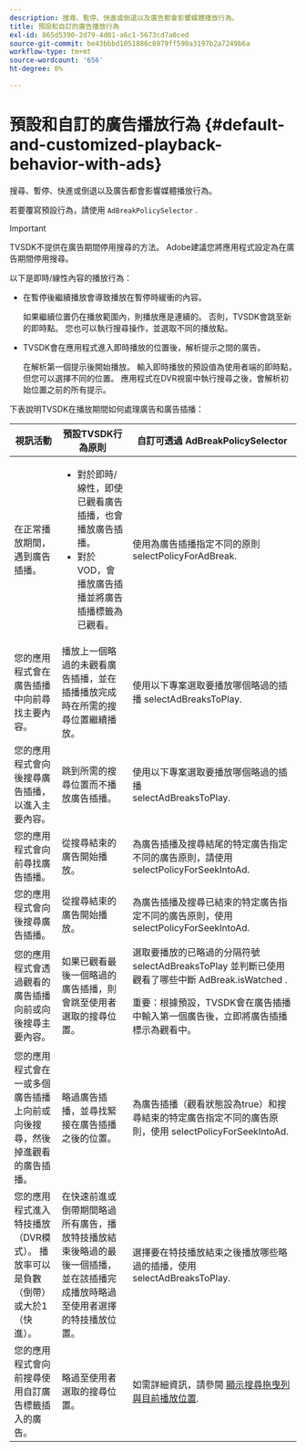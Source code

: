 ```yaml
---
description: 搜尋、暫停、快進或倒退以及廣告都會影響媒體播放行為。
title: 預設和自訂的廣告播放行為
exl-id: 865d5390-2d79-4d01-a6c1-5673cd7a0ced
source-git-commit: be43bbbd1051886c8979ff590a3197b2a7249b6a
workflow-type: tm+mt
source-wordcount: '656'
ht-degree: 0%

---
```


# 預設和自訂的廣告播放行為 {#default-and-customized-playback-behavior-with-ads}

搜尋、暫停、快進或倒退以及廣告都會影響媒體播放行為。

若要覆寫預設行為，請使用 `AdBreakPolicySelector` .

>[!IMPORTANT]
>
>TVSDK不提供在廣告期間停用搜尋的方法。 Adobe建議您將應用程式設定為在廣告期間停用搜尋。

以下是即時/線性內容的播放行為：

* 在暫停後繼續播放會導致播放在暫停時緩衝的內容。

   如果繼續位置仍在播放範圍內，則播放應是連續的。 否則，TVSDK會跳至新的即時點。 您也可以執行搜尋操作，並選取不同的播放點。
* TVSDK會在應用程式進入即時播放的位置後，解析提示之間的廣告。

   在解析第一個提示後開始播放。 輸入即時播放的預設值為使用者端的即時點，但您可以選擇不同的位置。 應用程式在DVR視窗中執行搜尋之後，會解析初始位置之前的所有提示。

下表說明TVSDK在播放期間如何處理廣告和廣告插播：

<table id="table_466538B1C2A646B89EB4F9AA111203BE"> 
 <thead> 
  <tr> 
   <th colname="col1" class="entry"> <b>視訊活動</b> </th> 
   <th colname="col2" class="entry"> <b>預設TVSDK行為原則</b> </th> 
   <th colname="col3" class="entry"><b>自訂可透過 <span class="codeph"> AdBreakPolicySelector</b></span> </th> 
  </tr>
 </thead>
 <tbody> 
  <tr> 
   <td colname="col1"> 在正常播放期間，遇到廣告插播。 </td> 
   <td colname="col2"> 
    <ul id="ul_10D2638676EA4ADDA718E61BD4FDC1D2"> 
     <li id="li_D5CC30F063934C738971E2E8AF00C137"> 對於即時/線性，即使已觀看廣告插播，也會播放廣告插播。 </li> 
     <li id="li_D962C0938DA74186AE99D117E5A74E38">對於VOD，會播放廣告插播並將廣告插播標籤為已觀看。 </li> 
    </ul> </td> 
   <td colname="col3">使用為廣告插播指定不同的原則 <span class="codeph"> selectPolicyForAdBreak</span>. </td> 
  </tr> 
  <tr> 
   <td colname="col1"> 您的應用程式會在廣告插播中向前尋找主要內容。 </td> 
   <td colname="col2"> 播放上一個略過的未觀看廣告插播，並在插播播放完成時在所需的搜尋位置繼續播放。 </td> 
   <td colname="col3">使用以下專案選取要播放哪個略過的插播 <span class="codeph"> selectAdBreaksToPlay</span>. </td> 
  </tr> 
  <tr> 
   <td colname="col1"> 您的應用程式會向後搜尋廣告插播，以進入主要內容。 </td> 
   <td colname="col2"> 跳到所需的搜尋位置而不播放廣告插播。 </td> 
   <td colname="col3">使用以下專案選取要播放哪個略過的插播 <span class="codeph"> selectAdBreaksToPlay</span>.                      </td> 
  </tr> 
  <tr> 
   <td colname="col1"> 您的應用程式會向前尋找廣告插播。 </td> 
   <td colname="col2"> 從搜尋結束的廣告開始播放。 </td> 
   <td colname="col3">為廣告插播及搜尋結尾的特定廣告指定不同的廣告原則，請使用 <span class="codeph"> selectPolicyForSeekIntoAd</span>. </td> 
  </tr> 
  <tr> 
   <td colname="col1"> 您的應用程式會向後搜尋廣告插播。 </td> 
   <td colname="col2"> 從搜尋結束的廣告開始播放。 </td> 
   <td colname="col3">為廣告插播及搜尋已結束的特定廣告指定不同的廣告原則，使用 <span class="codeph"> selectPolicyForSeekIntoAd</span>. </td> 
  </tr> 
  <tr> 
   <td colname="col1"> 您的應用程式會透過觀看的廣告插播向前或向後搜尋主要內容。 </td> 
   <td colname="col2"> 如果已觀看最後一個略過的廣告插播，則會跳至使用者選取的搜尋位置。 </td> 
   <td colname="col3">選取要播放的已略過的分隔符號 <span class="codeph"> selectAdBreaksToPlay</span> 並判斷已使用觀看了哪些中斷 <span class="codeph"> AdBreak.isWatched</span> . <p>重要：根據預設，TVSDK會在廣告插播中輸入第一個廣告後，立即將廣告插播標示為觀看中。 </p> </td> 
  </tr> 
  <tr> 
   <td colname="col1"> 您的應用程式會在一或多個廣告插播上向前或向後搜尋，然後掉進觀看的廣告插播。 </td> 
   <td colname="col2"> 略過廣告插播，並尋找緊接在廣告插播之後的位置。 </td> 
   <td colname="col3">為廣告插播（觀看狀態設為true）和搜尋結束的特定廣告指定不同的廣告原則，使用 <span class="codeph"> selectPolicyForSeekIntoAd</span>. </td> 
  </tr> 
  <tr> 
   <td colname="col1"> 您的應用程式進入特技播放（DVR模式）。 播放率可以是負數（倒帶）或大於1 （快進）。 </td> 
   <td colname="col2"> 在快速前進或倒帶期間略過所有廣告，播放特技播放結束後略過的最後一個插播，並在該插播完成播放時略過至使用者選擇的特技播放位置。 </td> 
   <td colname="col3">選擇要在特技播放結束之後播放哪些略過的插播，使用 <span class="codeph"> selectAdBreaksToPlay</span>. </td> 
  </tr> 
  <tr> 
   <td colname="col1"> 您的應用程式會向前搜尋使用自訂廣告標籤插入的廣告。 </td> 
   <td colname="col2"> 略過至使用者選取的搜尋位置。 </td> 
   <td colname="col3">如需詳細資訊，請參閱 <a href="../../../tvsdk-3x-android-prog/android-3x-content-playback-options-android2/ui-configure/android-3x-ui-seek-scrub-bar-display.md" format="dita" scope="local"> 顯示搜尋拖曳列與目前播放位置</a>. </td> 
  </tr> 
 </tbody> 
</table>
